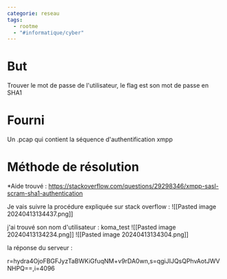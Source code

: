 ```yaml
---
categorie: reseau
tags:
  - rootme
  - "#informatique/cyber"
---
```

# But
Trouver le mot de passe de l'utilisateur, le flag est son mot de passe en SHA1
# Fourni

Un .pcap qui contient la séquence d'authentification xmpp

# Méthode de résolution
*Aide trouvé  : https://stackoverflow.com/questions/29298346/xmpp-sasl-scram-sha1-authentication
	
Je vais suivre la procédure expliquée sur stack overflow :
![[Pasted image 20240413134437.png]]



j'ai trouvé son nom d'utilisateur : 
koma_test
![[Pasted image 20240413134234.png]]
![[Pasted image 20240413134304.png]]

la réponse du serveur : 

r=hydra4OjoFBGFJyzTaBWKiGfuqNM+v9rDA0wn,s=qgiJIJQsQPhvAotJWVNHPQ==,i=4096


	